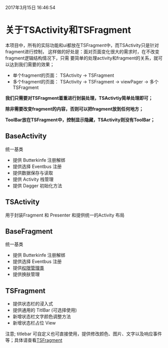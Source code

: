 2017年3月15日 16:46:54
# 关于TSActivity和TSFragment

本项目中，所有的实际功能和ui都放在TSFragment中，而TSActivity只是针对fragment进行控制，
这样做的好处是：面对页面变化很大的需求时，在不改变fragment逻辑结构情况下，只需
要简单的处理activity和fragment的关系，就可以达到我们需要的效果；

- 单个fragment的页面： TSActivity -> TSFragment
- 多个fragment的页面： TSActivity -> TSFragment -> viewPager -> 多个TSFragment

**我们只需要对TSFragment着重进行封装处理，TSActivtiy简单处理即可；**

**除非需要改变fragment的内容，否则可以把fragment放到任何地方；**

**ToolBar放在TSFragment中，控制显示隐藏，TSActivity则没有ToolBar；**

## BaseActivity
 统一基类
  - 提供 Butterkinfe 注册解绑
  - 提供选择 Eventbus 注册
  - 提供数据保存与读取
  - 提供 Activity 栈管理
  - 提供 Dagger 初始化方法
## TSActivity
 用于封装Fragment 和 Presenter 和提供统一的Activity 布局

## BaseFragment
 统一基类
 - 提供 Butterkinfe 注册解绑
 - 提供选择 Eventbus 注册
 - 提供[权限管理类](../common/PERMISSION.md)
 - 提供换肤管理


## TSFragment

 - 提供状态栏的浸入式
 - 提供通用的 TitlBar (可选择使用)
 - 新增状态栏文字颜色调整方法
 - 新增状态栏占位 View

注意; titlebar 可自定义也可直接使用，提供修改颜色、图片、文字以及响应事件等；具体请查看[TSFragment](../../baseproject/src/main/java/com/zhiyicx/baseproject/base/TSFragment.java)


